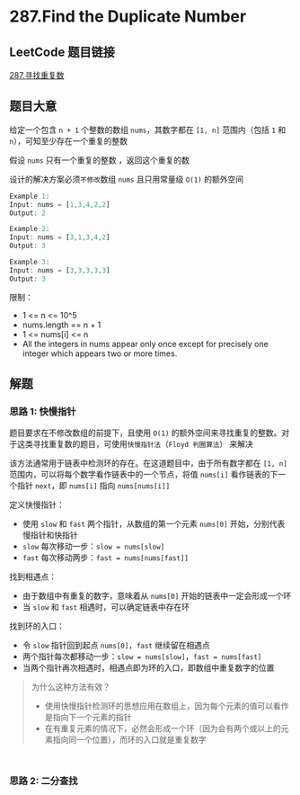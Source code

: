 # 287.Find the Duplicate Number

## LeetCode 题目链接

[287.寻找重复数](https://leetcode.cn/problems/find-the-duplicate-number/)

## 题目大意

给定一个包含 `n + 1` 个整数的数组 `nums`，其数字都在 `[1, n]` 范围内（包括 `1` 和 `n`），可知至少存在一个重复的整数

假设 `nums` 只有一个重复的整数 ，返回这个重复的数 

设计的解决方案必须`不修改`数组 `nums` 且只用常量级 `O(1)` 的额外空间

```js
Example 1:
Input: nums = [1,3,4,2,2]
Output: 2

Example 2:
Input: nums = [3,1,3,4,2]
Output: 3

Example 3:
Input: nums = [3,3,3,3,3]
Output: 3
```

限制：
- 1 <= n <= 10^5
- nums.length == n + 1
- 1 <= nums[i] <= n
- All the integers in nums appear only once except for precisely one integer which appears two or more times.

## 解题

### 思路 1: 快慢指针

题目要求在不修改数组的前提下，且使用 `O(1)` 的额外空间来寻找重复的整数。对于这类寻找重复数的题目，可使用`快慢指针法`（`Floyd 判圈算法`） 来解决

该方法通常用于链表中检测环的存在。在这道题目中，由于所有数字都在 `[1, n]` 范围内，可以将每个数字看作链表中的一个节点，将值 `nums[i]` 看作链表的下一个指针 `next`，即 `nums[i]` 指向 `nums[nums[i]]`

定义快慢指针：
- 使用 `slow` 和 `fast` 两个指针，从数组的第一个元素 `nums[0]` 开始，分别代表慢指针和快指针
- `slow` 每次移动一步：`slow = nums[slow]`
- `fast` 每次移动两步：`fast = nums[nums[fast]]`

找到相遇点：
- 由于数组中有重复的数字，意味着从 `nums[0]` 开始的链表中一定会形成一个环
- 当 `slow` 和 `fast` 相遇时，可以确定链表中存在环

找到环的入口：
- 令 `slow` 指针回到起点 `nums[0]`，`fast` 继续留在相遇点
- 两个指针每次都移动一步：`slow = nums[slow]`，`fast = nums[fast]`
- 当两个指针再次相遇时，相遇点即为环的入口，即数组中重复数字的位置

> 为什么这种方法有效？
> - 使用快慢指针检测环的思想应用在数组上，因为每个元素的值可以看作是指向下一个元素的指针
> - 在有重复元素的情况下，必然会形成一个环（因为会有两个或以上的元素指向同一个位置），而环的入口就是重复数字

```js
```
```python
```

### 思路 2: 二分查找